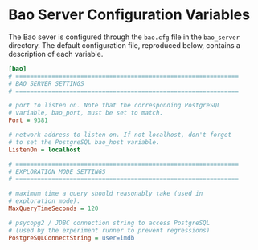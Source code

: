 # Bao Server Configuration Variables

The Bao sever is configured through the `bao.cfg` file in the `bao_server` directory. The default configuration file, reproduced below, contains a description of each variable.

```ini
[bao]
# ==============================================================
# BAO SERVER SETTINGS
# ==============================================================

# port to listen on. Note that the corresponding PostgreSQL
# variable, bao_port, must be set to match.
Port = 9381

# network address to listen on. If not localhost, don't forget
# to set the PostgreSQL bao_host variable.
ListenOn = localhost

# ==============================================================
# EXPLORATION MODE SETTINGS
# ==============================================================

# maximum time a query should reasonably take (used in
# exploration mode).
MaxQueryTimeSeconds = 120

# psycopg2 / JDBC connection string to access PostgreSQL
# (used by the experiment runner to prevent regressions)
PostgreSQLConnectString = user=imdb
```
